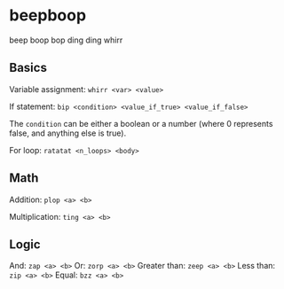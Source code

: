 # beepboop
beep boop bop ding ding whirr


## Basics

Variable assignment:
    `whirr <var> <value>`

If statement:
    `bip <condition> <value_if_true> <value_if_false>`

The `condition` can be either a boolean or a number (where 0 represents false, and anything else is true).

For loop:
    `ratatat <n_loops> <body>`

## Math
Addition:
    `plop <a> <b>`

Multiplication:
    `ting <a> <b>`

## Logic
And:
    `zap <a> <b>`
Or:
    `zorp <a> <b>`
Greater than:
    `zeep <a> <b>`
Less than:
    `zip <a> <b>`
Equal:
    `bzz <a> <b>`


